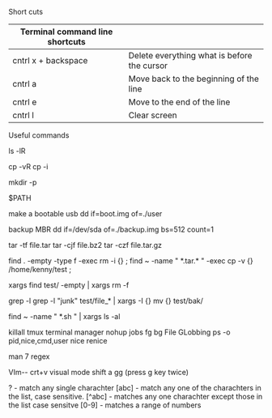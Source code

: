  Short cuts

| **Terminal command line shortcuts** |                                             |
| ----------------------------------- | ------------------------------------------- |
| cntrl x + backspace                 | Delete everything what is before the cursor |
| cntrl a                             | Move back to the beginning of the line      |
| cntrl e                             | Move to the end of the line                 |
| cntrl l                             | Clear screen                                |



Useful commands 

ls -lR

cp -vR
cp -i

mkdir -p

$PATH

make a bootable usb 
dd if=boot.img of=./user

backup MBR
dd if=/dev/sda of=./backup.img bs=512 count=1

tar -tf file.tar
tar -cjf file.bz2
tar -czf file.tar.gz

find . -empty -type f -exec rm -i {} \;
find ~ -name " *.tar.\* " -exec cp -v {} /home/kenny/test \;

xargs
find test/ -empty | xargs rm -f 

grep -l
grep -l "junk" test/file_* | xargs -I {} mv {} test/bak/

find ~ -name " *.sh " | xargs ls -al 
 
killall
tmux terminal manager
nohup
jobs
fg
bg
File GLobbing
ps -o pid,nice,cmd,user
nice
renice

man 7 regex


VIm--
crt+v visual mode
shift a
gg (press g key twice)


? - match any single charachter
[abc] - match any one of the charachters in the list, case sensitive.
[^abc] - matches any one charachter except those in the list case sensitve
[0-9] - matches a range of numbers


